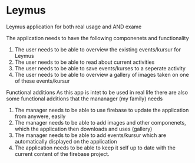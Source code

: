 # Leymus
Leymus application for both real usage and AND exame 

The application needs to have the following componenets and functionality

1. The user needs to be able to overview the existing events/kursur for Leymus
2. The user needs to be able to read about current activities 
3. The user needs to be able to save events/kurses to a seperate activity 
4. The user needs to be able to overview a gallery of images taken on one of these events/kursur 

Functional additions
As this app is intet to be used in real life there are also some functional additions that the mananager (my family) needs
1. The manager needs to be able to use firebase to update the application from anywere, easily 
2. The manager needs to be able to add images and other componenets, which the application then downloads and uses (gallery) 
3. The manager needs to be able to add events/kursur which are automatically displayed on the application 
4. The application needs to be able to keep it self up to date with the current content of the firebase project. 

